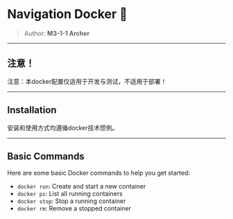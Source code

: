 # Navigation Docker 🚀

> Author: **M3-1-1 Archer**

---

## 注意！ 

注意：本docker配置仅适用于开发与测试，不适用于部署！

---

## Installation 

安装和使用方式均遵循docker技术惯例。

---

## Basic Commands 

Here are some basic Docker commands to help you get started:

- `docker run`: Create and start a new container
- `docker ps`: List all running containers
- `docker stop`: Stop a running container
- `docker rm`: Remove a stopped container

